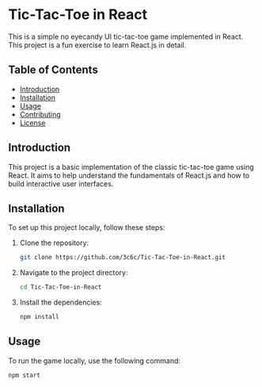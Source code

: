 # Tic-Tac-Toe in React

This is a simple no eyecandy UI tic-tac-toe game implemented in React. This project is a fun exercise to learn React.js in detail.

## Table of Contents

- [Introduction](#introduction)
- [Installation](#installation)
- [Usage](#usage)
- [Contributing](#contributing)
- [License](#license)

## Introduction

This project is a basic implementation of the classic tic-tac-toe game using React. It aims to help understand the fundamentals of React.js and how to build interactive user interfaces.

## Installation

To set up this project locally, follow these steps:

1. Clone the repository:
    ```sh
    git clone https://github.com/3c6c/Tic-Tac-Toe-in-React.git
    ```
2. Navigate to the project directory:
    ```sh
    cd Tic-Tac-Toe-in-React
    ```
3. Install the dependencies:
    ```sh
    npm install
    ```

## Usage

To run the game locally, use the following command:
```sh
npm start
